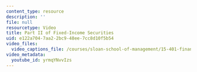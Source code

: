 ```yaml
---
content_type: resource
description: ''
file: null
resourcetype: Video
title: Part II of Fixed-Income Securities
uid: e122a704-7aa2-2bc9-48ee-7cc8d10f5b54
video_files:
  video_captions_file: /courses/sloan-school-of-management/15-401-finance-theory-i-fall-2008/video-lectures-and-slides/fixed-income-securities/part-ii-of-fixed-income-securities/yrmqYNvvIzs.vtt
video_metadata:
  youtube_id: yrmqYNvvIzs
---
```

